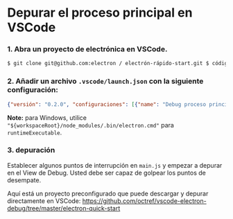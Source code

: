 # Depurar el proceso principal en VSCode

### 1. Abra un proyecto de electrónica en VSCode.

```bash
$ git clone git@github.com:electron / electrón-rápido-start.git $ código electrón-quick-start
```

### 2. Añadir un archivo `.vscode/launch.json` con la siguiente configuración:

```json
{"versión": "0.2.0", "configuraciones": [{"name": "Debug proceso principal", "tipo": "nodo", "solicitud": "lanzar", "cwd": "${workspaceRoot}", "runtimeExecutable": "${workspaceRoot}/node_modules/.bin/electron", "programa": "${workspaceRoot}/main.js"}]}
```

**Note:** para Windows, utilice `"${workspaceRoot}/node_modules/.bin/electron.cmd"` para `runtimeExecutable`.

### 3. depuración

Establecer algunos puntos de interrupción en `main.js` y empezar a depurar en el View</a> de Debug. Usted debe ser capaz de golpear los puntos de desempate.</p> 

Aquí está un proyecto preconfigurado que puede descargar y depurar directamente en VSCode: https://github.com/octref/vscode-electron-debug/tree/master/electron-quick-start